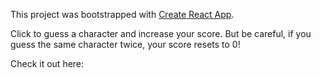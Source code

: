 This project was bootstrapped with [Create React App](https://github.com/facebook/create-react-app).

Click to guess a character and increase your score. But be careful, if you guess the same character twice, your score resets to 0!

Check it out here: 
